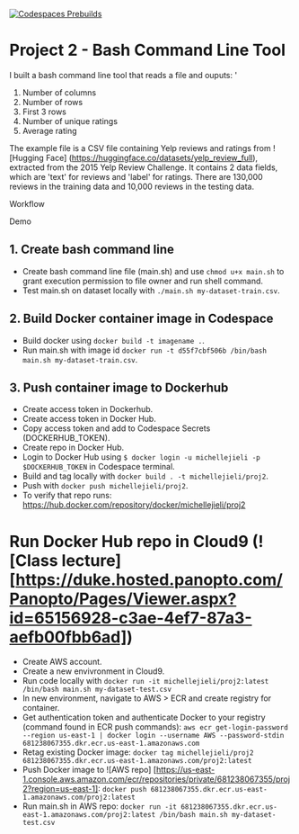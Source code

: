 [![Codespaces Prebuilds](https://github.com/nogibjj/assimilate-hugging-face/actions/workflows/codespaces/create_codespaces_prebuilds/badge.svg)](https://github.com/nogibjj/assimilate-hugging-face/actions/workflows/codespaces/create_codespaces_prebuilds)
# Project 2 - Bash Command Line Tool 

I built a bash command line tool that reads a file and ouputs: '
1. Number of columns 
2. Number of rows
3. First 3 rows
4. Number of unique ratings
5. Average rating 

The example file is a CSV file containing Yelp reviews and ratings from ![Hugging Face] (https://huggingface.co/datasets/yelp_review_full), extracted from the 2015 Yelp Review Challenge. It contains 2 data fields, which are 'text' for reviews and 'label' for ratings. There are 130,000 reviews in the training data and 10,000 reviews in the testing data. 

Workflow


Demo 

## 1. Create bash command line
* Create bash command line file (main.sh) and use `chmod u+x main.sh` to grant execution permission to file owner and run shell command.
* Test main.sh on dataset locally with `./main.sh my-dataset-train.csv`.

## 2. Build Docker container image in Codespace
* Build docker using `docker build -t imagename .`.
* Run main.sh with image id `docker run -t d55f7cbf506b /bin/bash main.sh my-dataset-train.csv`.

## 3. Push container image to Dockerhub 
* Create access token in Dockerhub. 
* Create access token in Docker Hub. 
* Copy access token and add to Codespace Secrets (DOCKERHUB_TOKEN).  
* Create repo in Docker Hub. 
* Login to Docker Hub using `$ docker login -u michellejieli -p $DOCKERHUB_TOKEN` in Codespace terminal.
* Build and tag locally with `docker build . -t michellejieli/proj2`.
* Push with `docker push michellejieli/proj2`.
* To verify that repo runs: https://hub.docker.com/repository/docker/michellejieli/proj2

# Run Docker Hub repo in Cloud9 (![Class lecture] [https://duke.hosted.panopto.com/Panopto/Pages/Viewer.aspx?id=65156928-c3ae-4ef7-87a3-aefb00fbb6ad])
* Create AWS account. 
* Create a new envivronment in Cloud9.
* Run code locally with `docker run -it michellejieli/proj2:latest /bin/bash main.sh my-dataset-test.csv`
* In new environment, navigate to AWS > ECR and create registry for container.
* Get authentication token and authenticate Docker to your registry (command found in ECR push commands): `aws ecr get-login-password --region us-east-1 | docker login --username AWS --password-stdin 681238067355.dkr.ecr.us-east-1.amazonaws.com`
* Retag existing Docker image: `docker tag michellejieli/proj2 681238067355.dkr.ecr.us-east-1.amazonaws.com/proj2:latest`
* Push Docker image to ![AWS repo] [https://us-east-1.console.aws.amazon.com/ecr/repositories/private/681238067355/proj2?region=us-east-1]: `docker push 681238067355.dkr.ecr.us-east-1.amazonaws.com/proj2:latest`
* Run main.sh in AWS repo: `docker run -it 681238067355.dkr.ecr.us-east-1.amazonaws.com/proj2:latest /bin/bash main.sh my-dataset-test.csv`

